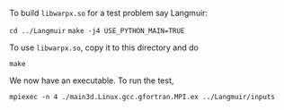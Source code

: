 
To build `libwarpx.so` for a test problem say Langmuir:

  `cd ../Langmuir`
  `make -j4 USE_PYTHON_MAIN=TRUE`

To use `libwarpx.so`, copy it to this directory and do

  `make`

We now have an executable.  To run the test,

  `mpiexec -n 4 ./main3d.Linux.gcc.gfortran.MPI.ex ../Langmuir/inputs`
